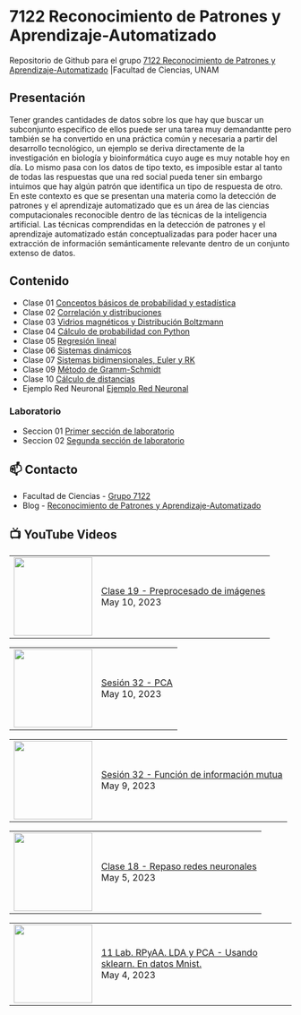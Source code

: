 # 7122 Reconocimiento de Patrones y Aprendizaje-Automatizado
Repositorio de Github para el grupo   [7122 Reconocimiento de Patrones y Aprendizaje-Automatizado](https://www.fciencias.unam.mx/docencia/horarios/presentacion/342748) |Facultad de Ciencias, UNAM

## Presentación
Tener grandes cantidades de datos sobre los que hay que buscar un subconjunto específico de ellos puede ser una tarea muy demandantte pero también se ha convertido en una práctica común y necesaria a partir del desarrollo tecnológico, un ejemplo se deriva directamente de la investigación en biología y bioinformática cuyo auge es muy notable hoy en día. Lo mismo pasa con los datos de tipo texto, es imposible estar al tanto de todas las respuestas que una red social pueda tener sin embargo intuimos que hay algún patrón que identifica un tipo de respuesta de otro. En este contexto es que se presentan una materia como la detección de patrones y el aprendizaje automatizado que es un área de las ciencias computacionales reconocible dentro de las técnicas de la inteligencia artificial. Las técnicas comprendidas en la detección de patrones y el aprendizaje automatizado están conceptualizadas para poder hacer una extracción de información semánticamente relevante dentro de un conjunto extenso de datos.

## Contenido
- Clase 01  [Conceptos básicos de probabilidad y estadística](https://github.com/7122-Aprendizaje-Automatizado/7122-Reconocimiento-de-Patrones-y-Aprendizaje-Automatizado/blob/main/Clase%2001/Conceptos%20básicos%20de%20probabilidad%20y%20estadística.ipynb)
- Clase 02 [Correlación y distribuciones](https://github.com/7122-Aprendizaje-Automatizado/7122-Reconocimiento-de-Patrones-y-Aprendizaje-Automatizado/blob/main/Clase%2002/Correlación%20y%20distribuciones.ipynb) 
- Clase 03 [Vidrios magnéticos y Distribución Boltzmann](https://github.com/7122-Aprendizaje-Automatizado/7122-Reconocimiento-de-Patrones-y-Aprendizaje-Automatizado/blob/main/Clase%2003/Vidrios%20y%20distribución%20de%20Boltzmann.ipynb)
- Clase 04 [Cálculo de probabilidad con Python](https://github.com/7122-Aprendizaje-Automatizado/7122-Reconocimiento-de-Patrones-y-Aprendizaje-Automatizado/blob/main/Clase%2004/Cálculo%20de%20probabilidad%20con%20Python.ipynb)
- Clase 05 [Regresión lineal](https://github.com/7122-Aprendizaje-Automatizado/7122-Reconocimiento-de-Patrones-y-Aprendizaje-Automatizado/blob/main/Clase%2005/Regresión%20lineal.ipynb)
- Clase 06 [Sistemas dinámicos](https://github.com/7122-Aprendizaje-Automatizado/7122-Reconocimiento-de-Patrones-y-Aprendizaje-Automatizado/blob/main/Clase%2006/Sistemas%20dina%CC%81micos.ipynb)
- Clase 07 [Sistemas bidimensionales, Euler y RK](https://github.com/7122-Aprendizaje-Automatizado/7122-Reconocimiento-de-Patrones-y-Aprendizaje-Automatizado/blob/main/Clase%2007/Sistemas%20bidimensionales%2C%20Euler%20y%20RK.ipynb)
- Clase 09 [Método de Gramm-Schmidt](https://github.com/7122-Aprendizaje-Automatizado/7122-Reconocimiento-de-Patrones-y-Aprendizaje-Automatizado/blob/main/Clase%2009/Gramm-Schmidt.ipynb)
- Clase 10 [Cálculo de distancias](https://github.com/7122-Aprendizaje-Automatizado/7122-Reconocimiento-de-Patrones-y-Aprendizaje-Automatizado/blob/main/Clase%2010/Distancias.ipynb)
- Ejemplo Red Neuronal [Ejemplo Red Neuronal](https://github.com/7122-Aprendizaje-Automatizado/7122-Reconocimiento-de-Patrones-y-Aprendizaje-Automatizado/blob/main/Red%20Neuronal/ejemplo%20red%20neuronal.ipynb)

### Laboratorio
- Seccion 01  [Primer sección de laboratorio](https://github.com/7122-Aprendizaje-Automatizado/7122-Reconocimiento-de-Patrones-y-Aprendizaje-Automatizado/tree/main/Primer%20Seccion)
- Seccion 02  [Segunda sección de laboratorio](https://github.com/7122-Aprendizaje-Automatizado/7122-Reconocimiento-de-Patrones-y-Aprendizaje-Automatizado/tree/main/Segunda%20Seccion)


## 📫 Contacto
- Facultad de Ciencias - [Grupo 7122](https://www.fciencias.unam.mx/docencia/horarios/presentacion/342748)
- Blog - [Reconocimiento de Patrones y Aprendizaje-Automatizado](https://sites.google.com/view/patronesciencias/inicio)

##  📺 	YouTube Videos
<!-- BLOG-POST-LIST:START --><table><tr><td><a href="https://www.youtube.com/watch?v=cWDwW-_X-1E"><img width="140px" src="https://i.ytimg.com/vi/cWDwW-_X-1E/mqdefault.jpg"></a></td>
<td><a href="https://www.youtube.com/watch?v=cWDwW-_X-1E">Clase 19 - Preprocesado de imágenes</a><br/>May 10, 2023</td></tr></table>
<table><tr><td><a href="https://www.youtube.com/watch?v=MjszXfjDm5I"><img width="140px" src="https://i.ytimg.com/vi/MjszXfjDm5I/mqdefault.jpg"></a></td>
<td><a href="https://www.youtube.com/watch?v=MjszXfjDm5I">Sesión 32 - PCA</a><br/>May 10, 2023</td></tr></table>
<table><tr><td><a href="https://www.youtube.com/watch?v=IFnAvJZyCgE"><img width="140px" src="https://i.ytimg.com/vi/IFnAvJZyCgE/mqdefault.jpg"></a></td>
<td><a href="https://www.youtube.com/watch?v=IFnAvJZyCgE">Sesión 32 - Función de información mutua</a><br/>May 9, 2023</td></tr></table>
<table><tr><td><a href="https://www.youtube.com/watch?v=ZDgxj_LfCTU"><img width="140px" src="https://i.ytimg.com/vi/ZDgxj_LfCTU/mqdefault.jpg"></a></td>
<td><a href="https://www.youtube.com/watch?v=ZDgxj_LfCTU">Clase 18 - Repaso redes neuronales</a><br/>May 5, 2023</td></tr></table>
<table><tr><td><a href="https://www.youtube.com/watch?v=Qi-cNAHylHg"><img width="140px" src="https://i.ytimg.com/vi/Qi-cNAHylHg/mqdefault.jpg"></a></td>
<td><a href="https://www.youtube.com/watch?v=Qi-cNAHylHg">11 Lab. RPyAA. LDA y PCA - Usando sklearn. En datos Mnist.</a><br/>May 4, 2023</td></tr></table>
<!-- BLOG-POST-LIST:END -->
